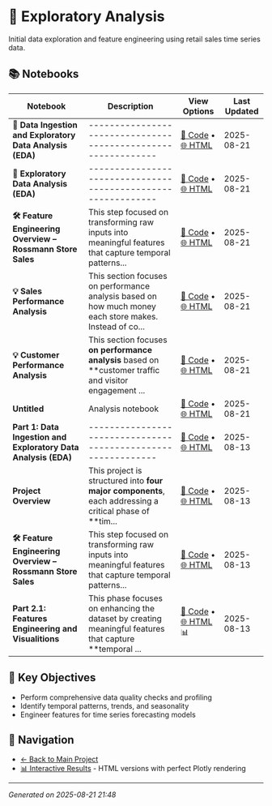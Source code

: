 # 🧭 Exploratory Analysis

Initial data exploration and feature engineering using retail sales time series data.

## 📚 Notebooks

| Notebook | Description | View Options | Last Updated |
|----------|-------------|--------------|--------------|
| **🧭 Data Ingestion and Exploratory Data Analysis (EDA)** | ------------------------------------------------------------- | [📓 Code](notebooks/exploratory_analysis/01_data_ingestion_eda.ipynb) • [🌐 HTML](docs/01_data_ingestion_eda.html) | 2025-08-21 |
| **🧪 Exploratory Data Analysis (EDA)** | ------------------------------------------------------------- | [📓 Code](notebooks/exploratory_analysis/01_feat_engineering_eda.ipynb) • [🌐 HTML](docs/01_feat_engineering_eda.html) | 2025-08-21 |
| **🛠️ Feature Engineering Overview – Rossmann Store Sales** | This step focused on transforming raw inputs into meaningful features that capture temporal patterns... | [📓 Code](notebooks/exploratory_analysis/01_feature_engineering.ipynb) • [🌐 HTML](docs/01_feature_engineering.html) | 2025-08-21 |
| **💡 Sales Performance Analysis** | This section focuses on performance analysis based on how much money each store makes. Instead of co... | [📓 Code](notebooks/exploratory_analysis/01_store_perf_analysis.ipynb) • [🌐 HTML](docs/01_store_perf_analysis.html) | 2025-08-21 |
| **💡 Customer Performance Analysis** | This section focuses **on performance analysis** based on **customer traffic and visitor engagement ... | [📓 Code](notebooks/exploratory_analysis/02_store_perf_analysis.ipynb) • [🌐 HTML](docs/02_store_perf_analysis.html) | 2025-08-21 |
| **Untitled** | Analysis notebook | [📓 Code](notebooks/exploratory_analysis/Untitled.ipynb) • [🌐 HTML](docs/Untitled.html) | 2025-08-21 |
| **Part 1: Data Ingestion and Exploratory Data Analysis (EDA)** | ------------------------------------------------------------- | [📓 Code](notebooks/exploratory_analysis/data_ingestion_eda.ipynb) • [🌐 HTML](docs/data_ingestion_eda.html) | 2025-08-13 |
| **Project Overview** | This project is structured into **four major components**, each addressing a critical phase of **tim... | [📓 Code](notebooks/exploratory_analysis/eda_feat_engineering.ipynb) • [🌐 HTML](docs/eda_feat_engineering.html) | 2025-08-13 |
| **🛠️ Feature Engineering Overview – Rossmann Store Sales** | This step focused on transforming raw inputs into meaningful features that capture temporal patterns... | [📓 Code](notebooks/exploratory_analysis/feature_engineering.ipynb) • [🌐 HTML](docs/feature_engineering.html) | 2025-08-13 |
| **Part 2.1: Features Engineering and Visualitions** | This phase focuses on enhancing the dataset by creating meaningful features that capture **temporal ... | [📓 Code](notebooks/exploratory_analysis/trends_impact_analysis.ipynb) • [🌐 HTML](docs/trends_impact_analysis.html) 📊 | 2025-08-13 |

## 🎯 Key Objectives

- Perform comprehensive data quality checks and profiling
- Identify temporal patterns, trends, and seasonality
- Engineer features for time series forecasting models

## 🔗 Navigation

- [← Back to Main Project](../README.md)
- [📊 Interactive Results](../docs/) - HTML versions with perfect Plotly rendering

---
*Generated on 2025-08-21 21:48*
